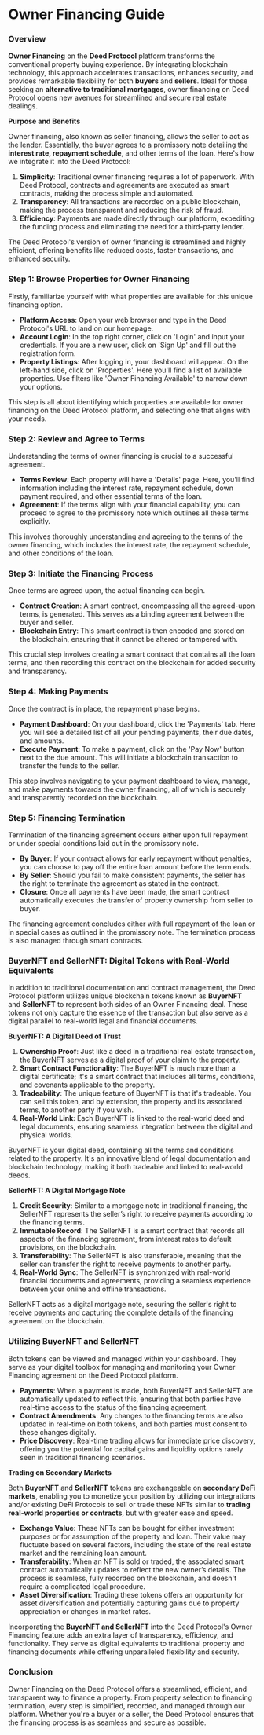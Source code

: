 # Owner Financing Guide

### Overview

**Owner Financing** on the **Deed Protocol** platform transforms the conventional property buying experience. By integrating blockchain technology, this approach accelerates transactions, enhances security, and provides remarkable flexibility for both **buyers** and **sellers**. Ideal for those seeking an **alternative to traditional mortgages**, owner financing on Deed Protocol opens new avenues for streamlined and secure real estate dealings.

**Purpose and Benefits**

Owner financing, also known as seller financing, allows the seller to act as the lender. Essentially, the buyer agrees to a promissory note detailing the **interest rate, repayment schedule**, and other terms of the loan. Here's how we integrate it into the Deed Protocol:

1. **Simplicity**: Traditional owner financing requires a lot of paperwork. With Deed Protocol, contracts and agreements are executed as smart contracts, making the process simple and automated.
2. **Transparency**: All transactions are recorded on a public blockchain, making the process transparent and reducing the risk of fraud.
3. **Efficiency**: Payments are made directly through our platform, expediting the funding process and eliminating the need for a third-party lender.

The Deed Protocol's version of owner financing is streamlined and highly efficient, offering benefits like reduced costs, faster transactions, and enhanced security.

### Step 1: Browse Properties for Owner Financing

Firstly, familiarize yourself with what properties are available for this unique financing option.

* **Platform Access**: Open your web browser and type in the Deed Protocol's URL to land on our homepage.
* **Account Login**: In the top right corner, click on 'Login' and input your credentials. If you are a new user, click on 'Sign Up' and fill out the registration form.
* **Property Listings**: After logging in, your dashboard will appear. On the left-hand side, click on 'Properties'. Here you'll find a list of available properties. Use filters like 'Owner Financing Available' to narrow down your options.

This step is all about identifying which properties are available for owner financing on the Deed Protocol platform, and selecting one that aligns with your needs.

### Step 2: Review and Agree to Terms

Understanding the terms of owner financing is crucial to a successful agreement.

* **Terms Review**: Each property will have a 'Details' page. Here, you'll find information including the interest rate, repayment schedule, down payment required, and other essential terms of the loan.
* **Agreement**: If the terms align with your financial capability, you can proceed to agree to the promissory note which outlines all these terms explicitly.

This involves thoroughly understanding and agreeing to the terms of the owner financing, which includes the interest rate, the repayment schedule, and other conditions of the loan.

### Step 3: Initiate the Financing Process

Once terms are agreed upon, the actual financing can begin.

* **Contract Creation**: A smart contract, encompassing all the agreed-upon terms, is generated. This serves as a binding agreement between the buyer and seller.
* **Blockchain Entry**: This smart contract is then encoded and stored on the blockchain, ensuring that it cannot be altered or tampered with.

This crucial step involves creating a smart contract that contains all the loan terms, and then recording this contract on the blockchain for added security and transparency.

### Step 4: Making Payments

Once the contract is in place, the repayment phase begins.

* **Payment Dashboard**: On your dashboard, click the 'Payments' tab. Here you will see a detailed list of all your pending payments, their due dates, and amounts.
* **Execute Payment**: To make a payment, click on the 'Pay Now' button next to the due amount. This will initiate a blockchain transaction to transfer the funds to the seller.

This step involves navigating to your payment dashboard to view, manage, and make payments towards the owner financing, all of which is securely and transparently recorded on the blockchain.

### Step 5: Financing Termination

Termination of the financing agreement occurs either upon full repayment or under special conditions laid out in the promissory note.

* **By Buyer**: If your contract allows for early repayment without penalties, you can choose to pay off the entire loan amount before the term ends.
* **By Seller**: Should you fail to make consistent payments, the seller has the right to terminate the agreement as stated in the contract.
* **Closure**: Once all payments have been made, the smart contract automatically executes the transfer of property ownership from seller to buyer.

The financing agreement concludes either with full repayment of the loan or in special cases as outlined in the promissory note. The termination process is also managed through smart contracts.

### BuyerNFT and SellerNFT: Digital Tokens with Real-World Equivalents

In addition to traditional documentation and contract management, the Deed Protocol platform utilizes unique blockchain tokens known as **BuyerNFT** and **SellerNFT** to represent both sides of an Owner Financing deal. These tokens not only capture the essence of the transaction but also serve as a digital parallel to real-world legal and financial documents.

**BuyerNFT: A Digital Deed of Trust**

1. **Ownership Proof**: Just like a deed in a traditional real estate transaction, the BuyerNFT serves as a digital proof of your claim to the property.
2. **Smart Contract Functionality**: The BuyerNFT is much more than a digital certificate; it's a smart contract that includes all terms, conditions, and covenants applicable to the property.
3. **Tradeability**: The unique feature of BuyerNFT is that it's tradeable. You can sell this token, and by extension, the property and its associated terms, to another party if you wish.
4. **Real-World Link**: Each BuyerNFT is linked to the real-world deed and legal documents, ensuring seamless integration between the digital and physical worlds.

BuyerNFT is your digital deed, containing all the terms and conditions related to the property. It's an innovative blend of legal documentation and blockchain technology, making it both tradeable and linked to real-world deeds.

**SellerNFT: A Digital Mortgage Note**

1. **Credit Security**: Similar to a mortgage note in traditional financing, the SellerNFT represents the seller’s right to receive payments according to the financing terms.
2. **Immutable Record**: The SellerNFT is a smart contract that records all aspects of the financing agreement, from interest rates to default provisions, on the blockchain.
3. **Transferability**: The SellerNFT is also transferable, meaning that the seller can transfer the right to receive payments to another party.
4. **Real-World Sync**: The SellerNFT is synchronized with real-world financial documents and agreements, providing a seamless experience between your online and offline transactions.

SellerNFT acts as a digital mortgage note, securing the seller's right to receive payments and capturing the complete details of the financing agreement on the blockchain.

### Utilizing BuyerNFT and SellerNFT

Both tokens can be viewed and managed within your dashboard. They serve as your digital toolbox for managing and monitoring your Owner Financing agreement on the Deed Protocol platform.

* **Payments**: When a payment is made, both BuyerNFT and SellerNFT are automatically updated to reflect this, ensuring that both parties have real-time access to the status of the financing agreement.
* **Contract Amendments**: Any changes to the financing terms are also updated in real-time on both tokens, and both parties must consent to these changes digitally.
* **Price Discovery**: Real-time trading allows for immediate price discovery, offering you the potential for capital gains and liquidity options rarely seen in traditional financing scenarios.

**Trading on Secondary Markets**

Both **BuyerNFT** and **SellerNFT** tokens are exchangeable on **secondary DeFi markets**, enabling you to monetize your position by utilizing our integrations and/or existing DeFi Protocols to sell or trade these NFTs similar to **trading real-world properties or contracts**, but with greater ease and speed.&#x20;

* **Exchange Value**: These NFTs can be bought for either investment purposes or for assumption of the property and loan. Their value may fluctuate based on several factors, including the state of the real estate market and the remaining loan amount.
* **Transferability**: When an NFT is sold or traded, the associated smart contract automatically updates to reflect the new owner’s details. The process is seamless, fully recorded on the blockchain, and doesn't require a complicated legal procedure.
* **Asset Diversification**: Trading these tokens offers an opportunity for asset diversification and potentially capturing gains due to property appreciation or changes in market rates.

Incorporating the **BuyerNFT and SellerNFT** into the Deed Protocol's Owner Financing feature adds an extra layer of transparency, efficiency, and functionality. They serve as digital equivalents to traditional property and financing documents while offering unparalleled flexibility and security.

### Conclusion

Owner Financing on the Deed Protocol offers a streamlined, efficient, and transparent way to finance a property. From property selection to financing termination, every step is simplified, recorded, and managed through our platform. Whether you're a buyer or a seller, the Deed Protocol ensures that the financing process is as seamless and secure as possible.
